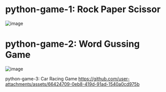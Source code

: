 # python-game-1: Rock Paper Scissor
![image](https://github.com/user-attachments/assets/30d67d5c-3f3f-4450-92e0-d595b579235e)

# python-game-2: Word Gussing Game
![image](https://github.com/user-attachments/assets/f27b22c2-a3f6-4ad5-b682-6e0a998a071f)

python-game-3: Car Racing Game
https://github.com/user-attachments/assets/66424709-0eb8-419d-91ad-1540a0cd975b

